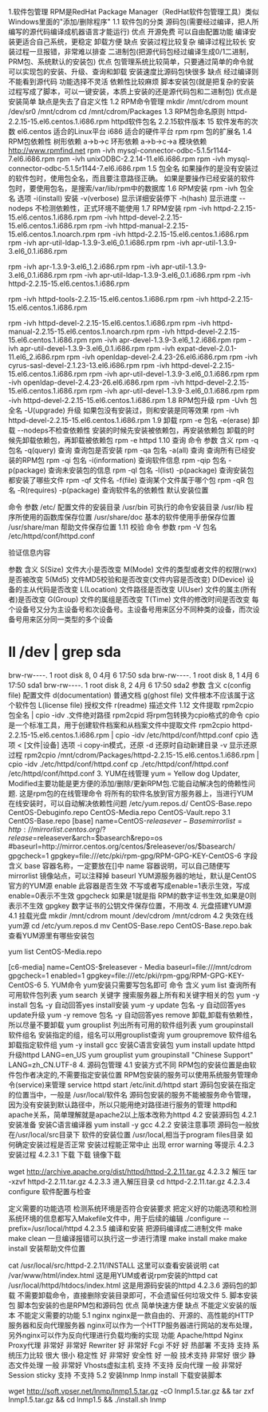 1.软件包管理
RPM是RedHat Package Manager（RedHat软件包管理工具）类似Windows里面的"添加/删除程序"
1.1 软件包的分类
源码包(需要经过编译，把人所编写的源代码编译成机器语言才能运行)
优点
开源免费
可以自由配置功能
编译安装更适合自己系统，更稳定
卸载方便
缺点
安装过程比较复杂
编译过程比较长
安装过程一旦报错，非常难以排查
二进制包(把源代码包经过编译生成0/1二进制，PRM包、系统默认的安装包)
优点
包管理系统比较简单，只要通过简单的命令就可以实现包的安装、升级、查询和卸载
安装速度比源码包快很多
缺点
经过编译则不能看到源代码
功能选择不灵活
依赖性比较麻烦
脚本安装包(就是把复杂的安装过程写成了脚本，可以一键安装，本质上安装的还是源代码包和二进制包)
优点是安装简单
缺点是失去了自定义性
1.2 RPM命令管理
mkdir /mnt/cdrom
mount /dev/sr0 /mnt/cdrom
cd /mnt/cdrom/Packages
1.3 RPM包命名原则
httpd-2.2.15-15.el6.centos.1.i686.rpm
httpd软件包名
2.2.15软件版本
15 软件发布的次数
el6.centos 适合的Linux平台
i686 适合的硬件平台
rpm rpm 包的扩展名
1.4 RPM包依赖性
树形依赖 a->b->c
环形依赖 a->b->c->a
模块依赖 http://www.rpmfind.net
rpm -ivh mysql-connector-odbc-5.1.5r1144-7.el6.i686.rpm 
rpm -ivh unixODBC-2.2.14-11.el6.i686.rpm 
rpm -ivh mysql-connector-odbc-5.1.5r1144-7.el6.i686.rpm 
1.5 包全名
如果操作的是没有安装过的软件包时，使用包全名，而且要注意路径正确。
如果是要操作已经安装的软件包时，要使用包名，是搜索/var/lib/rpm中的数据库
1.6 RPM安装
rpm -ivh 包全名
选项
-i(install) 安装
-v(verbose) 显示详细安装停下
-h(hash) 显示进度
--nodeps 不检测依赖性，正式环境不能使用
1.7 RPM安装
rpm -ivh httpd-2.2.15-15.el6.centos.1.i686.rpm 
rpm -ivh httpd-devel-2.2.15-15.el6.centos.1.i686.rpm 
rpm -ivh httpd-manual-2.2.15-15.el6.centos.1.noarch.rpm 
rpm -ivh httpd-2.2.15-15.el6.centos.1.i686.rpm 
rpm -ivh apr-util-ldap-1.3.9-3.el6_0.1.i686.rpm 
rpm -ivh apr-util-1.3.9-3.el6_0.1.i686.rpm 

rpm -ivh apr-1.3.9-3.el6_1.2.i686.rpm 
rpm -ivh apr-util-1.3.9-3.el6_0.1.i686.rpm 
rpm -ivh apr-util-ldap-1.3.9-3.el6_0.1.i686.rpm 
rpm -ivh httpd-2.2.15-15.el6.centos.1.i686.rpm 

rpm -ivh httpd-tools-2.2.15-15.el6.centos.1.i686.rpm 
rpm -ivh httpd-2.2.15-15.el6.centos.1.i686.rpm 

rpm -ivh httpd-devel-2.2.15-15.el6.centos.1.i686.rpm 
rpm -ivh httpd-manual-2.2.15-15.el6.centos.1.noarch.rpm 
rpm -ivh httpd-devel-2.2.15-15.el6.centos.1.i686.rpm 
rpm -ivh apr-devel-1.3.9-3.el6_1.2.i686.rpm 
rpm -ivh apr-util-devel-1.3.9-3.el6_0.1.i686.rpm 
rpm -ivh expat-devel-2.0.1-11.el6_2.i686.rpm 
rpm -ivh openldap-devel-2.4.23-26.el6.i686.rpm 
rpm -ivh cyrus-sasl-devel-2.1.23-13.el6.i686.rpm 
rpm -ivh httpd-devel-2.2.15-15.el6.centos.1.i686.rpm 
rpm -ivh apr-util-devel-1.3.9-3.el6_0.1.i686.rpm 
rpm -ivh openldap-devel-2.4.23-26.el6.i686.rpm 
rpm -ivh httpd-devel-2.2.15-15.el6.centos.1.i686.rpm 
rpm -ivh apr-util-devel-1.3.9-3.el6_0.1.i686.rpm 
rpm -ivh httpd-devel-2.2.15-15.el6.centos.1.i686.rpm 
1.8 RPM包升级
rpm -Uvh 包全名
-U(upgrade) 升级
如果包没有安装过，则和安装是同等效果
rpm -ivh httpd-devel-2.2.15-15.el6.centos.1.i686.rpm
1.9 卸载
rpm -e 包名
-e(erase) 卸载
--nodeps不检查依赖性
安装的时候先安装被依赖包，再安装依赖包
卸载的时候先卸载依赖包，再卸载被依赖包
rpm -e httpd
1.10 查询
命令	参数	含义
rpm -q 包名	-q(query) 查询	查询包是否安装
rpm -qa 包名	-a(all) 查询	查询所有已经安装的RPM包
rpm -qi 包名	-i(information)	查询软件信息
rpm -qip 包名	-p(package)	查询未安装包的信息
rpm -ql 包名	-l(list) -p(package)	查询安装包都安装了哪些文件
rpm -qf 文件名	-f(file)	查询某个文件属于哪个包
rpm -qR 包名	-R(requires) -p(package)	查询软件名的依赖性
默认安装位置

命令	参数
/etc/	配置文件的安装目录
/usr/bin	可执行的命令安装目录
/usr/lib	程序所使用的函数库保存位置
/usr/share/doc	基本的软件使用手册保存位置
/usr/share/man	帮助文件保存位置
1.11 校验
命令	参数
rpm -V 包名
/etc/httpd/conf/httpd.conf

验证信息内容

参数	含义
S(Size)	文件大小是否改变
M(Mode)	文件的类型或者文件的权限(rwx)是否被改变
5(Md5)	文件MD5校验和是否改变(文件内容是否改变)
D(Device)	设备的主从代码是否改变
L(Location)	文件路径是否改变
U(User)	文件的属主(所有者)是否改变
G(Group)	文件的属组是否改变
T(Time)	文件的修改时间是否改变
每个设备号又分为主设备号和次设备号。主设备号用来区分不同种类的设备，而次设备号用来区分同一类型的多个设备

# ll /dev | grep sda
brw-rw----. 1 root disk      8,   0 4月   6 17:50 sda
brw-rw----. 1 root disk      8,   1 4月   6 17:50 sda1
brw-rw----. 1 root disk      8,   2 4月   6 17:50 sda2
参数	含义
c(config file)	配置文件
d(documentation)	普通文档
g(ghost file)	文件根本不应该属于这个软件包
L(license file)	授权文件
r(readme)	描述文件
1.12 文件提取
rpm2cpio 包全名 | cpio -idv .文件绝对路径
rpm2cpid 将rpm包转换为cpio格式的命令
cpio 是一个标准工具，用于创建软件档案和从档案文件中提取文件
rpm2cpio httpd-2.2.15-15.el6.centos.1.i686.rpm | cpio -idv /etc/httpd/conf/httpd.conf
cpio 选项 < [文件|设备]
选项
-i copy-in模式，还原
-d 还原时自动新建目录
-v 显示还原过程
rpm2cpio /mnt/cdrom/Packages/httpd-2.2.15-15.el6.centos.1.i686.rpm | cpio -idv ./etc/httpd/conf/httpd.conf
cp ./etc/httpd/conf/httpd.conf /etc/httpd/conf/httpd.conf
3. YUM在线管理
yum = Yellow dog Updater, Modified主要功能是更方便的添加/删除/更新RPM包.它能自动解决包的倚赖性问题.
这是rpm包的在线管理命令
将所有的软件名放到官方服务器上，当进行YUM在线安装时，可以自动解决依赖性问题
/etc/yum.repos.d/
CentOS-Base.repo
CentOS-Debuginfo.repo
CentOS-Media.repo
CentOS-Vault.repo
3.1 CentOS-Base.repo
[base]
name=CentOS-$releasever - Base
mirrorlist=http://mirrorlist.centos.org/?release=$releasever&arch=$basearch&repo=os
#baseurl=http://mirror.centos.org/centos/$releasever/os/$basearch/
gpgcheck=1
gpgkey=file:///etc/pki/rpm-gpg/RPM-GPG-KEY-CentOS-6
字段	含义
base	容器名称，一定要放在[]中
name	容器说明，可以自己随便写
mirrorlist	镜像站点，可以注释掉
baseurl	YUM源服务器的地址，默认是CentOS官方的YUM源
enable	此容器是否生效 不写或者写成enable=1表示生效，写成enable=0表示不生效
gpgcheck	如果是1就是指 RPM的数字证书生效,如果是0则表示不生效
gpgkey	数字证书的公钥文件保存位置，不用改
4. 光盘搭建YUM源
4.1 挂载光盘
mkdir /mnt/cdrom
mount /dev/cdrom /mnt/cdrom
4.2 失效在线yum源
cd /etc/yum.repos.d
mv CentOS-Base.repo CentOS-Base.repo.bak
查看YUM源里有哪些安装包

yum list
CentOS-Media.repo

[c6-media]
name=CentOS-$releasever - Media
baseurl=file:///mnt/cdrom
gpgcheck=1
enabled=1
gpgkey=file:///etc/pki/rpm-gpg/RPM-GPG-KEY-CentOS-6
5. YUM命令
yum安装只需要写包名即可
命令	含义
yum list	查询所有可用软件包列表
yum search 关键字	搜索服务器上所有和关键字相关的包
yum -y install 包名	-y 自动回答yes install安装
yum -y update 包名	-y 自动回答yes update升级
yum -y remove 包名	-y 自动回答yes remove 卸载,卸载有依赖性，所以尽量不要卸载
yum grouplist	列出所有可用的软件组列表
yum groupinstall 软件组名	安装指定的组，组名可以用grouplist查询
yum groupremove 软件组名	卸载指定软件组
yum -y install gcc  安装C语言安装包
yum install update httpd 升级httpd
LANG=en_US
yum grouplist
yum groupinstall "Chinese Support"
LANG=zh_CN.UTF-8
4. 源码包管理
4.1 安装方式不同
RPM包的安装位置是由软件包作者决定的,不需要指定安装位置
RPM包安装的服务可以使用系统服务管理命令(service)来管理
service httpd start
/etc/init.d/httpd start
源码包安装在指定的位置当中，一般是 /usr/local/软件名
源码包安装的服务不能被服务命令管理，因为没有安装到默认路径中，所以只能用绝对路径进行服务的管理
httpd和apache关系，简单理解就是apache2以上版本改称为httpd
4.2 安装源码包
4.2.1 安装准备
安装C语言编译器
yum install -y gcc
4.2.2 安装注意事项
源码包一般放在/usr/local/src目录下
软件的安装位置 /usr/local,相当于program files目录
如何确定安装过程是否正常
安装过程能正常中止
出现 error warning 等提示
4.2.3 安装过程
4.2.3.1 下载
下载 镜像下载

wget http://archive.apache.org/dist/httpd/httpd-2.2.11.tar.gz
4.2.3.2 解压
tar -xzvf httpd-2.2.11.tar.gz
4.2.3.3 进入解压目录
cd httpd-2.2.11.tar.gz
4.2.3.4 configure
软件配置与检查

定义需要的功能选项
检测系统环境是否符合安装要求
把定义好的功能选项和检测系统环境的信息都写入Makefile文件中，用于后续的编辑
./configure --prefix=/usr/local/httpd
4.2.3.5 编译和安装
把源码编译成二进制文件
make
make clean 一旦编译报错可以执行这一步进行清理
make install
make
make install 
安装帮助文件位置

cat /usr/local/src/httpd-2.2.11/INSTALL 这里可以查看安装说明
cat /var/www/html/index.html 这是用YUM或者说rpm安装的httpd
cat /usr/local/httpd/htdocs/index.html  这是用源码安装的httpd
4.2.3.6 源码包的卸载
不需要卸载命令，直接删除安装目录即可，不会遗留任何垃圾文件
5. 脚本安装包
脚本包安装的也是RPM包和源码包
优点
简单快速方便
缺点
不能定义安装的版本
不能定义需要的功能
5.1 nginx
nginx是一款自由的、开源的、高性能的HTTP服务器和反向代理服务器
nginx可以作为一个HTTP服务器进行网站的发布处理，另外nginx可以作为反向代理进行负载均衡的实现
功能	Apache/httpd	Nginx
Proxy代理	非常好	非常好
Rewriter	好	非常好
Fcgi	不好	好
热部署	不支持	支持
系统压力比较	很大	很小
稳定性	好	非常好
安全性	好	一般
技术支持	非常好	很少
静态文件处理	一般	非常好
Vhosts虚拟主机	支持	不支持
反向代理	一般	非常好
Session sticky	支持	不支持
5.2 安装lnmp
lnmp
install
下载安装脚本

wget http://soft.vpser.net/lnmp/lnmp1.5.tar.gz -cO lnmp1.5.tar.gz && tar zxf lnmp1.5.tar.gz && cd lnmp1.5 && ./install.sh lnmp